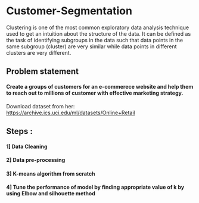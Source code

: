 # Customer-Segmentation
Clustering is one of the most common exploratory data analysis technique used to get an intuition about the structure of the data. It can be defined as the task of identifying subgroups in the data such that data points in the same subgroup (cluster) are very similar while data points in different clusters are very different. 

## Problem statement
#### Create a groups of customers for an e-commerece website and help them to reach out to millions of customer with effective marketing strategy.
Download dataset from her:
https://archive.ics.uci.edu/ml/datasets/Online+Retail

## Steps :
#### 1] Data Cleaning
#### 2] Data pre-processing
#### 3] K-means algorithm from scratch
#### 4] Tune the performance of model by finding appropriate value of k by using Elbow and silhouette method


